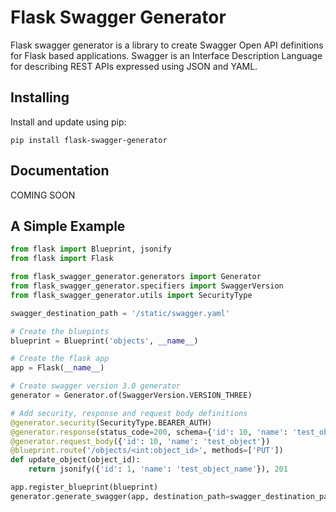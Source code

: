# Flask Swagger Generator
Flask swagger generator is a library to create Swagger Open API definitions 
for Flask based applications. Swagger is an Interface Description Language for describing REST 
APIs expressed using JSON and YAML. 

## Installing 
Install and update using pip:

```
pip install flask-swagger-generator
```

## Documentation
COMING SOON

## A Simple Example

```python
from flask import Blueprint, jsonify
from flask import Flask

from flask_swagger_generator.generators import Generator
from flask_swagger_generator.specifiers import SwaggerVersion
from flask_swagger_generator.utils import SecurityType

swagger_destination_path = '/static/swagger.yaml'

# Create the bluepints
blueprint = Blueprint('objects', __name__)

# Create the flask app
app = Flask(__name__)

# Create swagger version 3.0 generator
generator = Generator.of(SwaggerVersion.VERSION_THREE)

# Add security, response and request body definitions
@generator.security(SecurityType.BEARER_AUTH)
@generator.response(status_code=200, schema={'id': 10, 'name': 'test_object'})
@generator.request_body({'id': 10, 'name': 'test_object'})
@blueprint.route('/objects/<int:object_id>', methods=['PUT'])
def update_object(object_id):
    return jsonify({'id': 1, 'name': 'test_object_name'}), 201

app.register_blueprint(blueprint)
generator.generate_swagger(app, destination_path=swagger_destination_path)
```